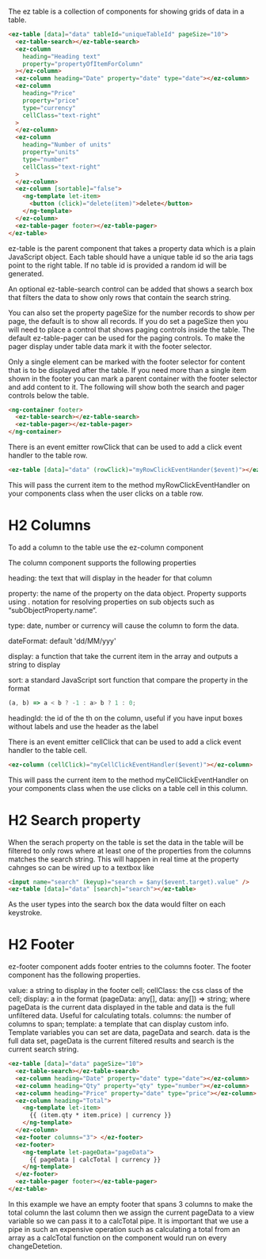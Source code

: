 The ez table is a collection of components for showing grids of data in a table.

```html
<ez-table [data]="data" tableId="uniqueTableId" pageSize="10">
  <ez-table-search></ez-table-search>
  <ez-column
    heading="Heading text"
    property="propertyOfItemForColumn"
  ></ez-column>
  <ez-column heading="Date" property="date" type="date"></ez-column>
  <ez-column
    heading="Price"
    property="price"
    type="currency"
    cellClass="text-right"
  >
  </ez-column>
  <ez-column
    heading="Number of units"
    property="units"
    type="number"
    cellClass="text-right"
  >
  </ez-column>
  <ez-column [sortable]="false">
    <ng-template let-item>
      <button (click)="delete(item)">delete</button>
    </ng-template>
  </ez-column>
  <ez-table-pager footer></ez-table-pager>
</ez-table>
```

ez-table is the parent component that takes a property data which is a plain JavaScript object. Each table should have a
unique table id so the aria tags point to the right table. If no table id is provided a random id will be generated.

An optional ez-table-search control can be added that shows a search box that filters the data to show only rows that
contain the search string.

You can also set the property pageSize for the number records to show per page, the default is to show all records. If
you do set a pageSize then you will need to place a control that shows paging controls inside the table. The default
ez-table-pager can be used for the paging controls. To make the pager display under table data mark it with the footer
selector.

Only a single element can be marked with the footer selector for content that is to be displayed after the table. If you
need more than a single item shown in the footer you can mark a parent container with the footer selector and add
content to it. The following will show both the search and pager controls below the table.

```html
<ng-container footer>
  <ez-table-search></ez-table-search>
  <ez-table-pager></ez-table-pager>
</ng-container>
```

There is an event emitter rowClick that can be used to add a click event handler to the table row.

```html
<ez-table [data]="data" (rowClick)="myRowClickEventHander($event)"></ez-table>
```

This will pass the current item to the method myRowClickEventHandler on your components class when the user clicks on a
table row.

# H2 Columns

To add a column to the table use the ez-column component

The column component supports the following properties

heading: the text that will display in the header for that column

property: the name of the property on the data object. Property supports using . notation for resolving properties on
sub objects such as “subObjectProperty.name“.

type: date, number or currency will cause the column to form the data.

dateFormat: default 'dd/MM/yyy'

display: a function that take the current item in the array and outputs a string to display

sort: a standard JavaScript sort function that compare the property in the format

```Javascript
(a, b) => a < b ? -1 : a> b ? 1 : 0;
```

headingId: the id of the th on the column, useful if you have input boxes without labels and use the header as the
label

There is an event emitter cellClick that can be used to add a click event handler to the table cell.

```html
<ez-column (cellClick)="myCellClickEventHandler($event)"></ez-column>
```

This will pass the current item to the method myCellClickEventHandler on your components class when the use clicks
on a table cell in this column.

# H2 Search property

When the serach property on the table is set the data in the table will be filtered to only rows where at least one of the properties from the columns matches the search string. This will happen in real time at the property cahnges so can be wired up to a textbox like

```html
<input name="search" (keyup)="search = $any($event.target).value" />
<ez-table [data]="data" [search]="search"></ez-table>
```

As the user types into the search box the data would filter on each keystroke.

# H2 Footer

ez-footer component adds footer entries to the columns footer. The footer component has the following properties.

value: a string to display in the footer cell;
cellClass: the css class of the cell;
display: a in the format (pageData: any[], data: any[]) => string; where pageData is the current data displayed in
the table and data is the full unfiltered data. Useful for calculating totals.
columns: the number of columns to span;
template: a template that can display custom info. Template variables you can set are data, pageData and search.
data is the full data set, pageData is the current filtered results and search is the current search string.

```html
<ez-table [data]="data" pageSize="10">
  <ez-table-search></ez-table-search>
  <ez-column heading="Date" property="date" type="date"></ez-column>
  <ez-column heading="Qty" property="qty" type="number"></ez-column>
  <ez-column heading="Price" property="date" type="price"></ez-column>
  <ez-column heading="Total">
    <ng-template let-item>
      {{ (item.qty * item.price) | currency }}
    </ng-template>
  </ez-column>
  <ez-footer columns="3"> </ez-footer>
  <ez-footer>
    <ng-template let-pageData="pageData">
      {{ pageData | calcTotal | currency }}
    </ng-template>
  </ez-footer>
  <ez-table-pager footer></ez-table-pager>
</ez-table>
```

In this example we have an empty footer that spans 3 columns to make the total column the last column then we assign
the current pageData to a view variable so we can pass it to a calcTotal pipe. It is important that we use a pipe in
such an expensive operation such as calculating a total from an array as a calcTotal function on the component would
run on every changeDetetion.
